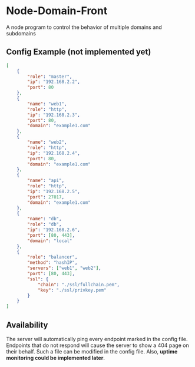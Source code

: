 # Node-Domain-Front
A node program  to control the behavior of multiple domains and subdomains

## Config Example (not implemented yet)
```json
[
	{
		"role": "master",
		"ip": "192.168.2.2",
		"port": 80
	},
 	{
		"name": "web1",
		"role": "http",
		"ip": "192.168.2.3",
		"port": 80,
		"domain": "example1.com"
	},
	{
		"name": "web2",
		"role": "http",
		"ip": "192.168.2.4",
		"port": 80,
		"domain": "example1.com"
	},
	{
		"name": "api",
		"role": "http",
		"ip": "192.168.2.5",
		"port": 27017,
		"domain": "example1.com"
	},
	{
		"name": "db",
		"role": "db",
		"ip": "192.168.2.6",
		"port": [80, 443],
		"domain": "local"
	},
	{
		"role": "balancer",
		"method": "hashIP",
		"servers": ["web1", "web2"],
		"port": [80, 443],
		"ssl": {
			"chain": "./ssl/fullchain.pem",
			"key": "./ssl/privkey.pem"
		}
	}
]
```

## Availability
The server will automatically ping every endpoint marked in the config file. Endpoints that do not respond will cause the server to show a 404 page on their behalf. Such a file can be modified in the config file. Also, **uptime monitoring could be implemented later**.
